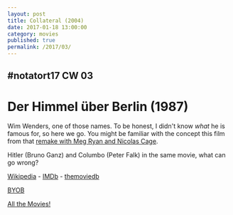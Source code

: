 ```yaml
---
layout: post
title: Collateral (2004)
date: 2017-01-18 13:00:00
category: movies
published: true
permalink: /2017/03/
---
```



## \#notatort17 CW 03

# Der Himmel über Berlin \(1987\)

Wim Wenders, one of those names. To be honest, I didn't know *what* he is famous for, so here we go. You might be familiar with the concept this film from that [remake with Meg Ryan and Nicolas Cage](https://goo.gl/h3sVRi). 

Hitler (Bruno Ganz) and Columbo (Peter Falk) in the same movie, what can go wrong?

[Wikipedia](https://en.wikipedia.org/wiki/Wings_of_Desire) - [IMDb](http://www.imdb.com/title/tt0093191/) - [themoviedb](https://www.themoviedb.org/movie/144-der-himmel-ber-berlin?language=en)

<a href="http://en.wikipedia.org/wiki/BYOB_(beverage)">BYOB</a>

[All the Movies!](http://notatort.com/allthemovies/)

<!--include jquery & backstretch-->

<script type="text/javascript" src="https://ajax.googleapis.com/ajax/libs/jquery/1.7.2/jquery.min.js"></script>

<script type="text/javascript" src="http://notatort.com/jquery.backstretch.min.js"></script>

<script type="text/javascript">

$(function(){

     $(window).resize(function(){
     
         if($(this).width() >= 767){
         
             $.backstretch("http://notatort.com/bg1703.jpg", {speed: 150});
             
         }
         
      })
      
      .resize();//trigger resize on page load
      
});

</script>